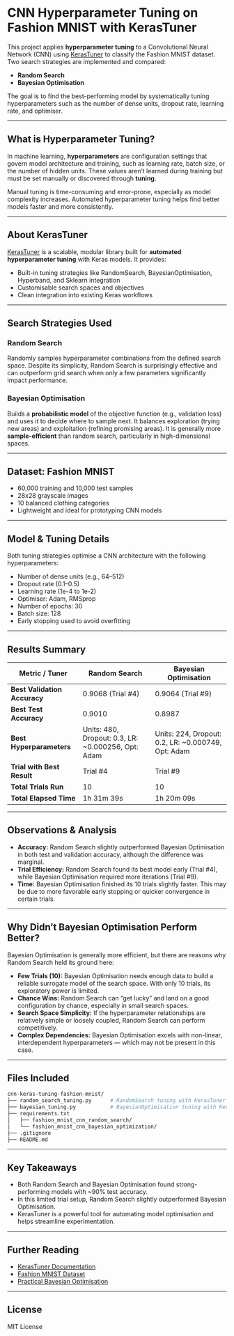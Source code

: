# CNN Hyperparameter Tuning on Fashion MNIST with KerasTuner

This project applies **hyperparameter tuning** to a Convolutional Neural Network (CNN) using [KerasTuner](https://keras.io/keras_tuner/) to classify the Fashion MNIST dataset. Two search strategies are implemented and compared:

- **Random Search**
- **Bayesian Optimisation**

The goal is to find the best-performing model by systematically tuning hyperparameters such as the number of dense units, dropout rate, learning rate, and optimiser.

---

## What is Hyperparameter Tuning?

In machine learning, **hyperparameters** are configuration settings that govern model architecture and training, such as learning rate, batch size, or the number of hidden units. These values aren’t learned during training but must be set manually or discovered through **tuning**.

Manual tuning is time-consuming and error-prone, especially as model complexity increases. Automated hyperparameter tuning helps find better models faster and more consistently.

---

## About KerasTuner

[KerasTuner](https://keras.io/keras_tuner/) is a scalable, modular library built for **automated hyperparameter tuning** with Keras models. It provides:

- Built-in tuning strategies like RandomSearch, BayesianOptimisation, Hyperband, and Sklearn integration
- Customisable search spaces and objectives
- Clean integration into existing Keras workflows

---

## Search Strategies Used

### Random Search
Randomly samples hyperparameter combinations from the defined search space. Despite its simplicity, Random Search is surprisingly effective and can outperform grid search when only a few parameters significantly impact performance.

### Bayesian Optimisation
Builds a **probabilistic model** of the objective function (e.g., validation loss) and uses it to decide where to sample next. It balances exploration (trying new areas) and exploitation (refining promising areas). It is generally more **sample-efficient** than random search, particularly in high-dimensional spaces.

---

## Dataset: Fashion MNIST

- 60,000 training and 10,000 test samples
- 28x28 grayscale images
- 10 balanced clothing categories
- Lightweight and ideal for prototyping CNN models

---

## Model & Tuning Details

Both tuning strategies optimise a CNN architecture with the following hyperparameters:

- Number of dense units (e.g., 64–512)
- Dropout rate (0.1–0.5)
- Learning rate (1e-4 to 1e-2)
- Optimiser: Adam, RMSprop
- Number of epochs: 30
- Batch size: 128
- Early stopping used to avoid overfitting

---

## Results Summary

| Metric / Tuner               | Random Search                                    | Bayesian Optimisation                        |
|-----------------------------|---------------------------------------------------|-----------------------------------------------|
| **Best Validation Accuracy**| 0.9068 (Trial #4)                                 | 0.9064 (Trial #9)                              |
| **Best Test Accuracy**      | 0.9010                                            | 0.8987                                         |
| **Best Hyperparameters**    | Units: 480, Dropout: 0.3, LR: ~0.000256, Opt: Adam| Units: 224, Dropout: 0.2, LR: ~0.000749, Opt: Adam |
| **Trial with Best Result**  | Trial #4                                          | Trial #9                                       |
| **Total Trials Run**        | 10                                                | 10                                             |
| **Total Elapsed Time**      | 1h 31m 39s                                        | 1h 20m 09s                                     |

---

## Observations & Analysis

- **Accuracy:** Random Search slightly outperformed Bayesian Optimisation in both test and validation accuracy, although the difference was marginal.
- **Trial Efficiency:** Random Search found its best model early (Trial #4), while Bayesian Optimisation required more iterations (Trial #9).
- **Time:** Bayesian Optimisation finished its 10 trials slightly faster. This may be due to more favorable early stopping or quicker convergence in certain trials.

---

## Why Didn’t Bayesian Optimisation Perform Better?

Bayesian Optimisation is generally more efficient, but there are reasons why Random Search held its ground here:

- **Few Trials (10):** Bayesian Optimisation needs enough data to build a reliable surrogate model of the search space. With only 10 trials, its exploratory power is limited.
- **Chance Wins:** Random Search can “get lucky” and land on a good configuration by chance, especially in small search spaces.
- **Search Space Simplicity:** If the hyperparameter relationships are relatively simple or loosely coupled, Random Search can perform competitively.
- **Complex Dependencies:** Bayesian Optimisation excels with non-linear, interdependent hyperparameters — which may not be present in this case.

---

## Files Included

```bash
cnn-keras-tuning-fashion-mnist/
├── random_search_tuning.py      # RandomSearch tuning with KerasTuner
├── bayesian_tuning.py           # BayesianOptimisation tuning with KerasTuner
├── requirements.txt
│   ├── fashion_mnist_cnn_random_search/
│   └── fashion_mnist_cnn_bayesian_optimization/
├── .gitignore
├── README.md
```


---

## Key Takeaways

- Both Random Search and Bayesian Optimisation found strong-performing models with ~90% test accuracy.
- In this limited trial setup, Random Search slightly outperformed Bayesian Optimisation.
- KerasTuner is a powerful tool for automating model optimisation and helps streamline experimentation.

---

## Further Reading

- [KerasTuner Documentation](https://keras.io/keras_tuner/)
- [Fashion MNIST Dataset](https://github.com/zalandoresearch/fashion-mnist)
- [Practical Bayesian Optimisation](https://arxiv.org/abs/1206.2944)

---

## License

MIT License
